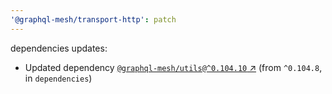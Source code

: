 ```yaml
---
'@graphql-mesh/transport-http': patch
---
```


dependencies updates: 

- Updated dependency [`@graphql-mesh/utils@^0.104.10` ↗︎](https://www.npmjs.com/package/@graphql-mesh/utils/v/0.104.10) (from `^0.104.8`, in `dependencies`)
